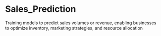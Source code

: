 # Sales_Prediction
Training models to predict sales volumes or revenue, enabling businesses to optimize inventory, marketing strategies, and resource allocation
